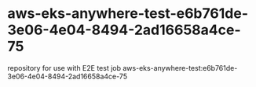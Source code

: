 # aws-eks-anywhere-test-e6b761de-3e06-4e04-8494-2ad16658a4ce-75
repository for use with E2E test job aws-eks-anywhere-test:e6b761de-3e06-4e04-8494-2ad16658a4ce-75
